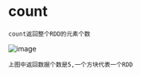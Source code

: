 # count
    count返回整个RDD的元素个数
![image](hhttps://github.com/williamzhang11/fastBigData/blob/master/src/main/java/com/xiu/fastBigData/count/image/count.jpg)

    上图中返回数据个数是5,一个方块代表一个RDD